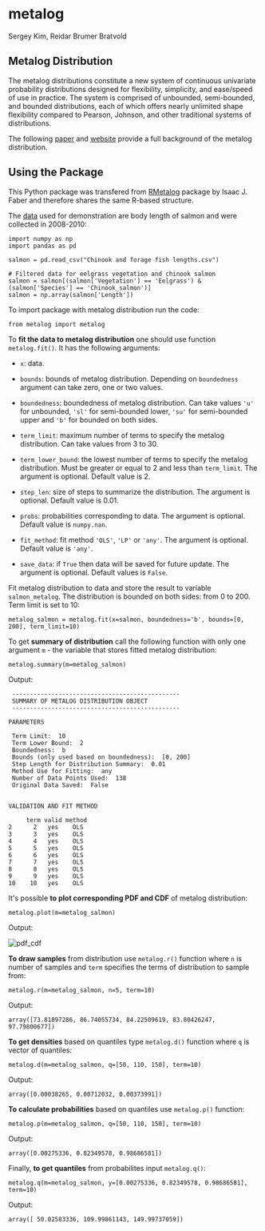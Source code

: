 # metalog
Sergey Kim, Reidar Brumer Bratvold


## Metalog Distribution

The metalog distributions constitute a new system of continuous univariate probability distributions designed for flexibility, simplicity, and ease/speed of use in practice. The system is comprised of unbounded, semi-bounded, and bounded distributions, each of which offers nearly unlimited shape flexibility compared to Pearson, Johnson, and other traditional systems of distributions.

The following [paper](http://www.metalogdistributions.com/images/TheMetalogDistributions.pdf) and [website](http://www.metalogdistributions.com/home.html) provide a full background of the metalog distribution.


## Using the Package

This Python package was transfered from [RMetalog](https://github.com/isaacfab/RMetalog) package by Isaac J. Faber and therefore shares the same R-based structure.

The [data](https://www.sciencebase.gov/catalog/item/5b45380fe4b060350a140b7b) used for demonstration are body length of salmon and were collected in 2008-2010:

```
import numpy as np
import pandas as pd

salmon = pd.read_csv("Chinook and forage fish lengths.csv")

# Filtered data for eelgrass vegetation and chinook salmon
salmon = salmon[(salmon['Vegetation'] == 'Eelgrass') & (salmon['Species'] == 'Chinook_salmon')]
salmon = np.array(salmon['Length'])
```

To import package with metalog distribution run the code:

```
from metalog import metalog
```

To **fit the data to metalog distribution** one should use function ```metalog.fit()```. It has the following arguments:

- ```x```: data.

- ```bounds```: bounds of metalog distribution. Depending on ```boundedness``` argument can take zero, one or two values.

- ```boundedness```: boundedness of metalog distribution. Can take values ```'u'``` for unbounded, ```'sl'``` for semi-bounded lower, ```'su'``` for semi-bounded upper and ```'b'``` for bounded on both sides.

- ```term_limit```: maximum number of terms to specify the metalog distribution. Can take values from 3 to 30.

- ```term_lower_bound```: the lowest number of terms to specify the metalog distribution. Must be greater or equal to 2 and less than ```term_limit```. The argument is optional. Default value is 2.

- ```step_len```: size of steps to summarize the distribution. The argument is optional. Default value is 0.01.

- ```probs```: probabilities corresponding to data. The argument is optional. Default value is ```numpy.nan```.

- ```fit_method```: fit method ```'OLS'```, ```'LP'``` or ```'any'```. The argument is optional. Default value is ```'any'```.

- ```save_data```: if ```True``` then data will be saved for future update. The argument is optional. Default values is ```False```.

Fit metalog distribution to data and store the result to variable ```salmon_metalog```. The distribution is bounded on both sides: from 0 to 200. Term limit is set to 10:

```
metalog_salmon = metalog.fit(x=salmon, boundedness='b', bounds=[0, 200], term_limit=10)
```

To get **summary of distribution** call the following function with only one argument ```m``` - the variable that stores fitted metalog distribution:

```
metalog.summary(m=metalog_salmon)
```

Output:

```
 -----------------------------------------------
 SUMMARY OF METALOG DISTRIBUTION OBJECT
 -----------------------------------------------

PARAMETERS
 
 Term Limit:  10 
 Term Lower Bound:  2 
 Boundedness:  b 
 Bounds (only used based on boundedness):  [0, 200] 
 Step Length for Distribution Summary:  0.01 
 Method Use for Fitting:  any 
 Number of Data Points Used:  138 
 Original Data Saved:  False 
 

VALIDATION AND FIT METHOD
 
     term valid method
2      2   yes    OLS
3      3   yes    OLS
4      4   yes    OLS
5      5   yes    OLS
6      6   yes    OLS
7      7   yes    OLS
8      8   yes    OLS
9      9   yes    OLS
10    10   yes    OLS
```

It's possible **to plot corresponding PDF and CDF** of metalog distribution:

```
metalog.plot(m=metalog_salmon)
```

Output:

![pdf_cdf](https://raw.githubusercontent.com/kimsergeo/metalog/master/figures/figure_1.png)

**To draw samples** from distribution use ```metalog.r()``` function where ```n``` is number of samples and ```term``` specifies the terms of distribution to sample from:

```
metalog.r(m=metalog_salmon, n=5, term=10)
```

Output:

```
array([73.81897286, 86.74055734, 84.22509619, 83.80426247, 97.79800677])
```

**To get densities** based on quantiles type ```metalog.d()``` function where ```q``` is vector of quantiles:

```
metalog.d(m=metalog_salmon, q=[50, 110, 150], term=10)
```

Output:

```
array([0.00038265, 0.00712032, 0.00373991])
```

**To calculate probabilities** based on quantiles use ```metalog.p()``` function:

```
metalog.p(m=metalog_salmon, q=[50, 110, 150], term=10)
```

Output:

```
array([0.00275336, 0.82349578, 0.98686581])
```

Finally, **to get quantiles** from probabilites input ```metalog.q()```:

```
metalog.q(m=metalog_salmon, y=[0.00275336, 0.82349578, 0.98686581], term=10)
```

Output:

```
array([ 50.02583336, 109.99861143, 149.99737059])
```
